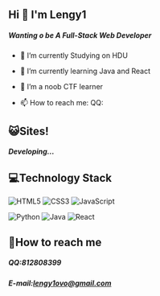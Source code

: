 ## Hi 👋 I'm Lengy1
##### Wanting o be A  Full-Stack Web Developer 

- 🔭 I’m currently Studying on HDU

- 🌱 I’m currently learning Java and React

- 👯 I’m a noob CTF learner 

- 📫 How to reach me: QQ:

  

## 😺Sites!

##### Developing...

## 💻Technology Stack

![HTML5](https://img.shields.io/badge/-HTML5-%23E44D27?style=flat-square&logo=html5&logoColor=ffffff)
![CSS3](https://img.shields.io/badge/-CSS3-%231572B6?style=flat-square&logo=css3)
![JavaScript](https://img.shields.io/badge/-JavaScript-%23F7DF1C?style=flat-square&logo=javascript&logoColor=000000&labelColor=%23F7DF1C&color=%23FFCE5A)

![Python](https://img.shields.io/badge/-Python-%23E44D27?style=flat-square&logo=Python&color=green)
![Java](https://img.shields.io/badge/-Java-%231572B6?style=flat-square&logo=Spring&color=important)
![React](https://img.shields.io/badge/-React-%23282C34?style=flat-square&logo=react)

## 💬How to reach me

##### QQ:812808399

##### E-mail:lengy1ovo@gmail.com    

